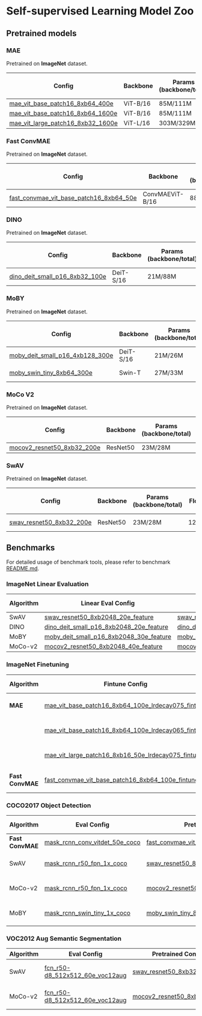 # Self-supervised Learning Model Zoo
## Pretrained models

### MAE

Pretrained on **ImageNet** dataset.

| Config                                                       | Backbone | Params<br>(backbone/total) | Flops | inference time(V100)<br>(ms/img) | Epochs | Download                                                     |
| ------------------------------------------------------------ | -------- | -------------------------- | ----- | -------------------------------- | ------ | ------------------------------------------------------------ |
| [mae_vit_base_patch16_8xb64_400e](https://github.com/alibaba/EasyCV/tree/master/configs/selfsup/mae/mae_vit_base_patch16_8xb64_400e.py) | ViT-B/16 | 85M/111M                   | 9.8G  | 8.03                             | 400    | [model](http://pai-vision-data-hz.oss-cn-zhangjiakou.aliyuncs.com/EasyCV/modelzoo/selfsup/mae/vit-b-400/pretrain_400.pth) |
| [mae_vit_base_patch16_8xb64_1600e](https://github.com/alibaba/EasyCV/tree/master/configs/selfsup/mae/mae_vit_base_patch16_8xb64_1600e.py) | ViT-B/16 | 85M/111M                   | 9.8G  | 8.03                             | 1600   | [model](http://pai-vision-data-hz.oss-cn-zhangjiakou.aliyuncs.com/EasyCV/modelzoo/selfsup/mae/vit-b-1600/pretrain_1600.pth) |
| [mae_vit_large_patch16_8xb32_1600e](https://github.com/alibaba/EasyCV/tree/master/configs/selfsup/mae/mae_vit_large_patch16_8xb32_1600e.py) | ViT-L/16 | 303M/329M                  | 20.8G | 16.30                            | 1600   | [model](http://pai-vision-data-hz.oss-cn-zhangjiakou.aliyuncs.com/EasyCV/modelzoo/selfsup/mae/vit-l-1600/pretrain_1600.pth) |

### Fast ConvMAE

Pretrained on **ImageNet** dataset.

| Config                                                       | Backbone        | Params<br/>(backbone/total) | Flops | inference time(V100)<br/>(ms/img) | Epochs | Download                                                     |
| ------------------------------------------------------------ | --------------- | --------------------------- | ----- | --------------------------------- | ------ | ------------------------------------------------------------ |
| [fast_convmae_vit_base_patch16_8xb64_50e](https://github.com/alibaba/EasyCV/tree/master/configs/selfsup/fast_convmae/fast_convmae_vit_base_patch16_8xb64_50e.py) | ConvMAEViT-B/16 | 88M/115M                    | 45.1G | 6.88                              | 50     | [model](http://pai-vision-data-hz.oss-cn-zhangjiakou.aliyuncs.com/EasyCV/modelzoo/selfsup/FastConvMAE/pretrained/epoch_50.pth) - [log](http://pai-vision-data-hz.oss-cn-zhangjiakou.aliyuncs.com/EasyCV/modelzoo/selfsup/FastConvMAE/pretrained/20220617_110501.log.json) |

### DINO

Pretrained on **ImageNet** dataset.

| Config                                                       | Backbone  | Params<br/>(backbone/total) | inference time(V100)<br/>(ms/img) | Epochs | Download                                                     |
| ------------------------------------------------------------ | --------- | --------------------------- | --------------------------------- | ------ | ------------------------------------------------------------ |
| [dino_deit_small_p16_8xb32_100e](https://github.com/alibaba/EasyCV/tree/master/configs/selfsup/dino/dino_deit_small_p16_8xb32_100e_tfrecord.py) | DeiT-S/16 | 21M/88M                     | 6.17                              | 100    | [model](http://pai-vision-data-hz.oss-cn-zhangjiakou.aliyuncs.com/EasyCV/modelzoo/selfsup/dino_deit_small/epoch_100.pth) |

### MoBY

Pretrained on **ImageNet** dataset.

| Config                                                       | Backbone  | Params<br/>(backbone/total) | Flops | inference time(V100)<br/>(ms/img) | Epochs | Download                                                     |
| ------------------------------------------------------------ | --------- | --------------------------- | ----- | --------------------------------- | ------ | ------------------------------------------------------------ |
| [moby_deit_small_p16_4xb128_300e](https://github.com/alibaba/EasyCV/tree/master/configs/selfsup/moby/moby_deit_small_p16_4xb128_300e_tfrecord.py) | DeiT-S/16 | 21M/26M                     | 18.6G | 6.17                              | 300    | [model](http://pai-vision-data-hz.oss-cn-zhangjiakou.aliyuncs.com/EasyCV/modelzoo/selfsup/moby_deit_small_p16/epoch_300.pth) - [log](http://pai-vision-data-hz.oss-cn-zhangjiakou.aliyuncs.com/EasyCV/modelzoo/selfsup/moby_deit_small_p16/log.txt) |
| [moby_swin_tiny_8xb64_300e](https://github.com/alibaba/EasyCV/tree/master/configs/selfsup/moby/moby_dynamic_swin_tiny_8xb64_300e_tfrecord.py) | Swin-T    | 27M/33M                     | 18.1G | 9.74                              | 300    | [model](http://pai-vision-data-hz.oss-cn-zhangjiakou.aliyuncs.com/EasyCV/modelzoo/selfsup/moby_dynamic_swin_tiny/epoch_300.pth) - [log](http://pai-vision-data-hz.oss-cn-zhangjiakou.aliyuncs.com/EasyCV/modelzoo/selfsup/moby_dynamic_swin_tiny/log.txt) |

### MoCo V2

Pretrained on **ImageNet** dataset.

| Config                                                       | Backbone | Params<br/>(backbone/total) | Flops | inference time(V100)<br/>(ms/img) | Epochs | Download                                                     |
| ------------------------------------------------------------ | -------- | --------------------------- | ----- | --------------------------------- | ------ | ------------------------------------------------------------ |
| [mocov2_resnet50_8xb32_200e](https://github.com/alibaba/EasyCV/tree/master/configs/selfsup/mocov2/mocov2_rn50_8xb32_200e_tfrecord.py) | ResNet50 | 23M/28M                     | 8.2G  | 8.59                              | 200    | [model](http://pai-vision-data-hz.oss-cn-zhangjiakou.aliyuncs.com/EasyCV/modelzoo/selfsup/mocov2_r50/epoch_200.pth) |

### SwAV

Pretrained on **ImageNet** dataset.

| Config                                                       | Backbone | Params<br/>(backbone/total) | Flops | inference time(V100)<br/>(ms/img) | Epochs | Download                                                     |
| ------------------------------------------------------------ | -------- | --------------------------- | ----- | --------------------------------- | ------ | ------------------------------------------------------------ |
| [swav_resnet50_8xb32_200e](https://github.com/alibaba/EasyCV/tree/master/configs/selfsup/swav/swav_rn50_8xb32_200e_tfrecord.py) | ResNet50 | 23M/28M                     | 12.9G | 8.59                              | 200    | [model](http://pai-vision-data-hz.oss-cn-zhangjiakou.aliyuncs.com/EasyCV/modelzoo/selfsup/swav_r50/epoch_200.pth) - [log](http://pai-vision-data-hz.oss-cn-zhangjiakou.aliyuncs.com/EasyCV/modelzoo/selfsup/swav_r50/log.txt) |

## Benchmarks

For detailed usage of benchmark tools, please refer to benchmark [README.md](../../benchmarks/selfsup/README.md).

### ImageNet Linear Evaluation

| Algorithm | Linear Eval Config                                           | Pretrained Config                                            | Top-1 (%) | Download                                                     |
| --------- | ------------------------------------------------------------ | ------------------------------------------------------------ | --------- | ------------------------------------------------------------ |
| SwAV      | [swav_resnet50_8xb2048_20e_feature](../../benchmarks/selfsup/classification/imagenet/swav_r50_8xb2048_20e_feature.py) | [swav_resnet50_8xb32_200e](https://github.com/alibaba/EasyCV/tree/master/configs/selfsup/swav/swav_rn50_8xb32_200e_tfrecord.py) | 73.618    | [log](http://pai-vision-data-hz.oss-cn-zhangjiakou.aliyuncs.com/EasyCV/modelzoo/selfsup/imagenet_linear_eval/swav_r50_linear_eval/20220216_101719.log.json) |
| DINO      | [dino_deit_small_p16_8xb2048_20e_feature](../../benchmarks/selfsup/classification/imagenet/dino_deit_small_p16_8xb2048_20e_feature.py) | [dino_deit_small_p16_8xb32_100e](https://github.com/alibaba/EasyCV/tree/master/configs/selfsup/dino/dino_deit_small_p16_8xb32_100e_tfrecord.py) | 71.248    | [log](http://pai-vision-data-hz.oss-cn-zhangjiakou.aliyuncs.com/EasyCV/modelzoo/selfsup/imagenet_linear_eval/dino_deit_small_linear_eval/20220215_141403.log.json) |
| MoBY | [moby_deit_small_p16_8xb2048_30e_feature](../../benchmarks/selfsup/classification/imagenet/moby_deit_small_p16_8xb2048_30e_feature.py) | [moby_deit_small_p16_4xb128_300e](https://github.com/alibaba/EasyCV/tree/master/configs/selfsup/moby/moby_deit_small_p16_4xb128_300e_tfrecord.py) | 72.214    | [log](http://pai-vision-data-hz.oss-cn-zhangjiakou.aliyuncs.com/EasyCV/modelzoo/selfsup/imagenet_linear_eval/moby_deit_small_p16_linear_eval/20220414_134929.log.json) |
| MoCo-v2   | [mocov2_resnet50_8xb2048_40e_feature](../../benchmarks/selfsup/classification/imagenet/mocov2_r50_8xb2048_40e_feature.py) | [mocov2_resnet50_8xb32_200e](https://github.com/alibaba/EasyCV/tree/master/configs/selfsup/mocov2/mocov2_rn50_8xb32_200e_tfrecord.py) | 66.8      | [log](http://pai-vision-data-hz.oss-cn-zhangjiakou.aliyuncs.com/EasyCV/modelzoo/selfsup/imagenet_linear_eval/mocov2_r50_linear_eval/20220214_143738.log.json) |

### ImageNet Finetuning

| Algorithm | Fintune Config                                               | Pretrained Config                                            | Top-1 (%) | Download                                                     |
| --------- | ------------------------------------------------------------ | ------------------------------------------------------------ | --------- | ------------------------------------------------------------ |
| **MAE**   | [mae_vit_base_patch16_8xb64_100e_lrdecay075_fintune](../../benchmarks/selfsup/classification/imagenet/mae_vit_base_patch16_8xb64_100e_lrdecay075_fintune.py) | [mae_vit_base_patch16_8xb64_400e](https://github.com/alibaba/EasyCV/tree/master/configs/selfsup/mae/mae_vit_base_patch16_8xb64_400e.py) | 83.13     | [fintune model](http://pai-vision-data-hz.oss-cn-zhangjiakou.aliyuncs.com/EasyCV/modelzoo/selfsup/mae/vit-b-400/fintune_400.pth) - [log](http://pai-vision-data-hz.oss-cn-zhangjiakou.aliyuncs.com/EasyCV/modelzoo/selfsup/mae/vit-b-400/20220126_171312.log.json)|
|           | [mae_vit_base_patch16_8xb64_100e_lrdecay065_fintune](../../benchmarks/selfsup/classification/imagenet/mae_vit_base_patch16_8xb64_100e_lrdecay065_fintune.py) | [mae_vit_base_patch16_8xb64_1600e](https://github.com/alibaba/EasyCV/tree/master/configs/selfsup/mae/mae_vit_base_patch16_8xb64_1600e.py) | 83.55     | [fintune model](http://pai-vision-data-hz.oss-cn-zhangjiakou.aliyuncs.com/EasyCV/modelzoo/selfsup/mae/vit-b-1600/fintune_1600.pth) - [log](http://pai-vision-data-hz.oss-cn-zhangjiakou.aliyuncs.com/EasyCV/modelzoo/selfsup/mae/vit-b-1600/20220426_101532.log.json)|
|           | [mae_vit_large_patch16_8xb16_50e_lrdecay075_fintune](../../benchmarks/selfsup/classification/imagenet/mae_vit_large_patch16_8xb16_50e_lrdecay075_fintune.py) | [mae_vit_large_patch16_8xb32_1600e](https://github.com/alibaba/EasyCV/tree/master/configs/selfsup/mae/mae_vit_large_patch16_8xb32_1600e.py) | 85.70     | [fintune model](http://pai-vision-data-hz.oss-cn-zhangjiakou.aliyuncs.com/EasyCV/modelzoo/selfsup/mae/vit-l-1600/fintune_1600.pth) - [log](http://pai-vision-data-hz.oss-cn-zhangjiakou.aliyuncs.com/EasyCV/modelzoo/selfsup/mae/vit-l-1600/20220427_150629.log.json)|
| **Fast ConvMAE** | [fast_convmae_vit_base_patch16_8xb64_100e_fintune](https://github.com/alibaba/EasyCV/tree/master/benchmarks/selfsup/classification/imagenet/fast_convmae_vit_base_patch16_8xb64_100e_fintune.py) | [fast_convmae_vit_base_patch16_8xb64_50e](https://github.com/alibaba/EasyCV/tree/master/configs/selfsup/fast_convmae/fast_convmae_vit_base_patch16_8xb64_50e.py) | 84.37     | [fintune model](http://pai-vision-data-hz.oss-cn-zhangjiakou.aliyuncs.com/EasyCV/modelzoo/selfsup/FastConvMAE/imagenet_finetune/epoch_100.pth) - [log](http://pai-vision-data-hz.oss-cn-zhangjiakou.aliyuncs.com/EasyCV/modelzoo/selfsup/FastConvMAE/imagenet_finetune/20220621_160255.log.json) |

### COCO2017 Object Detection

| Algorithm | Eval Config                                                  | Pretrained Config                                            | mAP (Box) | mAP (Mask) | Download                                                     |
| --------- | ------------------------------------------------------------ | ------------------------------------------------------------ | --------- | ---------- | ------------------------------------------------------------ |
| **Fast ConvMAE** | [mask_rcnn_conv_vitdet_50e_coco](https://github.com/alibaba/EasyCV/tree/master/benchmarks/selfsup/detection/coco/mask_rcnn_conv_vitdet_50e_coco.py) | [fast_convmae_vit_base_patch16_8xb64_50e](https://github.com/alibaba/EasyCV/tree/master/configs/selfsup/fast_convmae/fast_convmae_vit_base_patch16_8xb64_50e.py) | 51.3 | 45.6 | [eval model](http://pai-vision-data-hz.oss-cn-zhangjiakou.aliyuncs.com/EasyCV/modelzoo/selfsup/FastConvMAE/maskrcnn_coco_finetune/epoch_50.pth) |
| SwAV      | [mask_rcnn_r50_fpn_1x_coco](https://github.com/alibaba/EasyCV/tree/master/benchmarks/selfsup/detection/coco/mask_rcnn_r50_fpn_1x_coco.py) | [swav_resnet50_8xb32_200e](https://github.com/alibaba/EasyCV/tree/master/configs/selfsup/swav/swav_rn50_8xb32_200e_tfrecord.py) | 40.38     | 36.48      | [eval model](http://pai-vision-data-hz.oss-cn-zhangjiakou.aliyuncs.com/EasyCV/modelzoo/selfsup/benchmarks/detection/mask_rcnn_r50_fpn/mocov2_r50/epoch_12.pth) - [log](http://pai-vision-data-hz.oss-cn-zhangjiakou.aliyuncs.com/EasyCV/modelzoo/selfsup/benchmarks/detection/mask_rcnn_r50_fpn/mocov2_r50/20220510_164934.log.json) |
| MoCo-v2   | [mask_rcnn_r50_fpn_1x_coco](https://github.com/alibaba/EasyCV/tree/master/benchmarks/selfsup/detection/coco/mask_rcnn_r50_fpn_1x_coco.py) | [mocov2_resnet50_8xb32_200e](https://github.com/alibaba/EasyCV/tree/master/configs/selfsup/mocov2/mocov2_rn50_8xb32_200e_tfrecord.py) | 39.9     | 35.8      | [eval model](http://pai-vision-data-hz.oss-cn-zhangjiakou.aliyuncs.com/EasyCV/modelzoo/selfsup/benchmarks/detection/mask_rcnn_r50_fpn/swav_r50/epoch_12.pth) - [log](http://pai-vision-data-hz.oss-cn-zhangjiakou.aliyuncs.com/EasyCV/modelzoo/selfsup/benchmarks/detection/mask_rcnn_r50_fpn/swav_r50/20220513_142102.log.json) |
| MoBY | [mask_rcnn_swin_tiny_1x_coco](https://github.com/alibaba/EasyCV/tree/master/benchmarks/selfsup/detection/coco/mask_rcnn_swin_tiny_1x_coco.py) | [moby_swin_tiny_8xb64_300e](https://github.com/alibaba/EasyCV/tree/master/configs/selfsup/moby/moby_dynamic_swin_tiny_8xb64_300e_tfrecord.py) | 43.11 | 39.37 | [eval model](http://pai-vision-data-hz.oss-cn-zhangjiakou.aliyuncs.com/EasyCV/modelzoo/selfsup/benchmarks/detection/swin_tiny/moby/epoch_12.pth) - [log](http://pai-vision-data-hz.oss-cn-zhangjiakou.aliyuncs.com/EasyCV/modelzoo/selfsup/benchmarks/detection/swin_tiny/moby/20220523_114410.log.json) |

### VOC2012 Aug Semantic Segmentation

| Algorithm | Eval Config                                                  | Pretrained Config                                            | mIOU  | Download                                                     |
| --------- | ------------------------------------------------------------ | ------------------------------------------------------------ | ----- | ------------------------------------------------------------ |
| SwAV      | [fcn_r50-d8_512x512_60e_voc12aug](https://github.com/alibaba/EasyCV/tree/master/benchmarks/selfsup/segmentation/voc/fcn_r50-d8_512x512_8xb4_60e_voc12aug.py) | [swav_resnet50_8xb32_200e](https://github.com/alibaba/EasyCV/tree/master/configs/selfsup/swav/swav_rn50_8xb32_200e_tfrecord.py) | 63.91 | [eval model](http://pai-vision-data-hz.oss-cn-zhangjiakou.aliyuncs.com/EasyCV/modelzoo/selfsup/benchmarks/segmentation/swav_fcn_r50/epoch_60.pth) - [log](http://pai-vision-data-hz.oss-cn-zhangjiakou.aliyuncs.com/EasyCV/modelzoo/selfsup/benchmarks/segmentation/swav_fcn_r50/20220525_171032.log.json) |
| MoCo-v2   | [fcn_r50-d8_512x512_60e_voc12aug](https://github.com/alibaba/EasyCV/tree/master/benchmarks/selfsup/segmentation/voc/fcn_r50-d8_512x512_8xb4_60e_voc12aug.py) | [mocov2_resnet50_8xb32_200e](https://github.com/alibaba/EasyCV/tree/master/configs/selfsup/mocov2/mocov2_rn50_8xb32_200e_tfrecord.py) | 68.49 | [eval model](http://pai-vision-data-hz.oss-cn-zhangjiakou.aliyuncs.com/EasyCV/modelzoo/selfsup/benchmarks/segmentation/mocov2_fcn_r50/epoch_60.pth) - [log](http://pai-vision-data-hz.oss-cn-zhangjiakou.aliyuncs.com/EasyCV/modelzoo/selfsup/benchmarks/segmentation/mocov2_fcn_r50/20220525_211410.log.json) |
